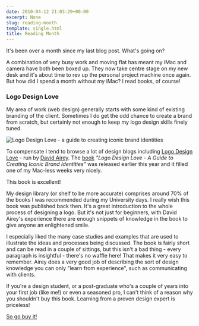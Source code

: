```yaml
---
date: 2010-04-12 21:03:29+00:00
excerpt: None
slug: reading-month
template: single.html
title: Reading Month
---
```


It's been over a month since my last blog post. What's going on?

A combination of very busy work and moving flat has meant my iMac and camera have both been boxed up. They now take centre stage on my new desk and it's about time to rev up the personal project machine once again. But how did I spend a month without my iMac? I read books, of course!

### Logo Design Love

My area of work (web design) generally starts with some kind of existing branding of the client. Sometimes I do get the odd chance to create a brand from scratch, but certainly not enough to keep my logo design skills finely tuned.

![Logo Design Love - a guide to creating iconic brand identities](/images/blog/logo-design-love-book.jpg)

To compensate I tend to browse a lot of design blogs including [Logo Design Love](http://www.logodesignlove.com) - run by [David Airey](http://www.davidairey.com). The [book](http://www.logodesignlovebook.com/) _"Logo Design Love - A Guide to Creating Iconic Brand Identities"_ was released earlier this year and it filled one of my Mac-less weeks very nicely.

This book is excellent!

My design library (or shelf to be more accurate) comprises around 70% of the books I was recommended during my University days. I really wish this book was published back then. It's a great introduction to the whole process of designing a logo. But it's not just for beginners, with David Airey's experience there are enough snippets of knowledge in the book to give anyone an enlightened smile.

I especially liked the many case studies and examples that are used to illustrate the ideas and processes being discussed. The book is fairly short and can be read in a couple of sittings, but this isn't a bad thing - every paragraph is insightful - there's no waffle here! That makes it very easy to remember. Airey does a very good job of describing the sort of design knowledge you can only "learn from experience", such as communicating with clients.

If you're a design student, or a post-graduate who's a couple of years into your first job (like me!) or even a seasoned pro, I can't think of a reason why you shouldn't buy this book. Learning from a proven design expert is priceless!

[So go buy it!](http://www.amazon.co.uk/Logo-Design-Love-Creating-Identities/dp/0321660765/)
